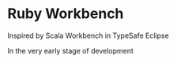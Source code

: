 # Ruby Workbench
Inspired by Scala Workbench in TypeSafe Eclipse

In the very early stage of development
